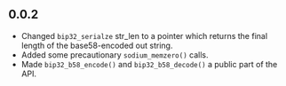 ## 0.0.2

- Changed `bip32_serialze` str_len to a pointer which returns the final length of the
  base58-encoded out string.
- Added some precautionary `sodium_memzero()` calls.
- Made `bip32_b58_encode()` and `bip32_b58_decode()` a public part of the API.
